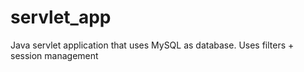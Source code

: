# servlet_app
Java servlet application that uses MySQL as database.
Uses filters + session management 
